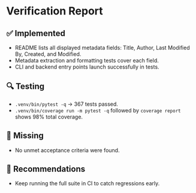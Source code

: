 # Verification Report

## ✅ Implemented
- README lists all displayed metadata fields: Title, Author, Last Modified By, Created, and Modified.
- Metadata extraction and formatting tests cover each field.
- CLI and backend entry points launch successfully in tests.

## 🔍 Testing
- `.venv/bin/pytest -q` → 367 tests passed.
- `.venv/bin/coverage run -m pytest -q` followed by `coverage report` shows 98% total coverage.

## 🚫 Missing
- No unmet acceptance criteria were found.

## 📌 Recommendations
- Keep running the full suite in CI to catch regressions early.

